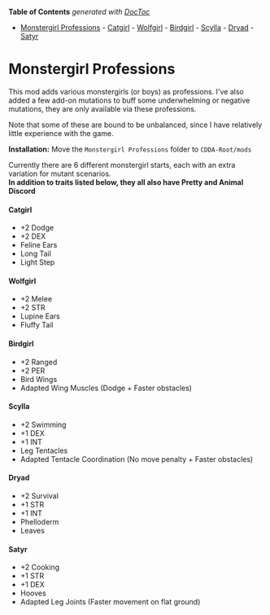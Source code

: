 <!-- START doctoc generated TOC please keep comment here to allow auto update -->
<!-- DON'T EDIT THIS SECTION, INSTEAD RE-RUN doctoc TO UPDATE -->
**Table of Contents**  *generated with [DocToc](https://github.com/thlorenz/doctoc)*

- [Monstergirl Professions](#monstergirl-professions)
      - [Catgirl](#catgirl)
      - [Wolfgirl](#wolfgirl)
      - [Birdgirl](#birdgirl)
      - [Scylla](#scylla)
      - [Dryad](#dryad)
      - [Satyr](#satyr)

<!-- END doctoc generated TOC please keep comment here to allow auto update -->

# Monstergirl Professions
This mod adds various monstergirls (or boys) as professions. I've also added a few add-on mutations to buff some underwhelming or negative mutations, they are only available via these professions.

Note that some of these are bound to be unbalanced, since I have relatively little experience with the game.

**Installation:** Move the `Monstergirl Professions` folder to `CDDA-Root/mods`

Currently there are 6 different monstergirl starts, each with an extra variation for mutant scenarios.  
**In addition to traits listed below, they all also have Pretty and Animal Discord**

<h4>Catgirl</h4>

* +2 Dodge
* +2 DEX
* Feline Ears
* Long Tail
* Light Step

<h4>Wolfgirl</h4>

* +2 Melee
* +2 STR
* Lupine Ears
* Fluffy Tail

<h4>Birdgirl</h4>

* +2 Ranged
* +2 PER
* Bird Wings
* Adapted Wing Muscles (Dodge + Faster obstacles)

<h4>Scylla</h4>

* +2 Swimming
* +1 DEX
* +1 INT
* Leg Tentacles
* Adapted Tentacle Coordination (No move penalty + Faster obstacles)

<h4>Dryad</h4>

* +2 Survival
* +1 STR
* +1 INT
* Phelloderm
* Leaves

<h4>Satyr</h4>

* +2 Cooking
* +1 STR
* +1 DEX
* Hooves
* Adapted Leg Joints (Faster movement on flat ground)

